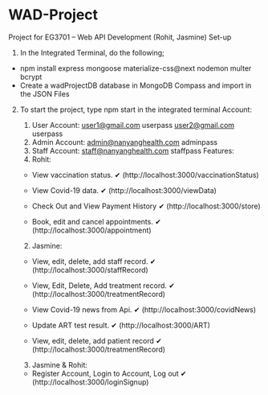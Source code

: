 # WAD-Project
Project for EG3701 – Web API Development (Rohit, Jasmine)
Set-up
1) In the Integrated Terminal, do the following;
 - npm install express mongoose materialize-css@next nodemon multer bcrypt 
 - Create a wadProjectDB database in MongoDB Compass and import in the JSON Files
2) To start the project, type npm start in the integrated terminal
Account:
    1) User Account:
    user1@gmail.com
    userpass
    user2@gmail.com
    userpass
    2) Admin Account: 
    admin@nanyanghealth.com
    adminpass
    3) Staff Account:
    staff@nanyanghealth.com
    staffpass
Features:
    1) Rohit: 
    
    - View vaccination status. ✔ (http://localhost:3000/vaccinationStatus)

    - View Covid-19 data. ✔ (http://localhost:3000/viewData)

    - Check Out and View Payment History ✔ (http://localhost:3000/store)

    - Book, edit and cancel appointments. ✔ (http://localhost:3000/appointment)
    2) Jasmine:
        
    - View, edit, delete, add staff record. ✔ (http://localhost:3000/staffRecord)

    - View, Edit, Delete, Add treatment record. ✔ (http://localhost:3000/treatmentRecord)

    - View Covid-19 news from Api. ✔ (http://localhost:3000/covidNews)

    - Update ART test result. ✔ (http://localhost:3000/ART)

    - View, edit, delete, add patient record ✔ (http://localhost:3000/treatmentRecord)

    3) Jasmine & Rohit:

    - Register Account, Login to Account, Log out  ✔ (http://localhost:3000/loginSignup)